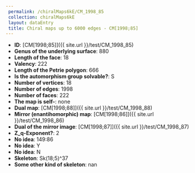 ```yaml
--- 
 permalink: /chiralMaps6kE/CM_1998_85 
 collection: chiralMaps6kE
 layout: dataEntry
 title: Chiral maps up to 6000 edges - CM[1998;85]
---
```


- **ID**: [CM[1998;85]]({{ site.url }}/test/CM_1998_85)
- **Genus of the underlying surface**: 880
- **Length of the face**: 18
- **Valency**: 222
- **Length of the Petrie polygon**: 666
- **Is the automorphism group solvable?**: S
- **Number of vertices**: 18
- **Number of edges**: 1998
- **Number of faces**: 222
- **The map is self-**: none
- **Dual map**: [CM[1998;88]]({{ site.url }}/test/CM_1998_88)
- **Mirror (enantihomorphic) map**: [CM[1998;86]]({{ site.url }}/test/CM_1998_86)
- **Dual of the mirror image**: [CM[1998;87]]({{ site.url }}/test/CM_1998_87)
- **Z_q-Exponent?**: 2
- **No idea**:  149:86
- **No idea**: Y
- **No idea**: N
- **Skeleton**: Sk(18;5)^37
- **Some other kind of skeleton**: nan
